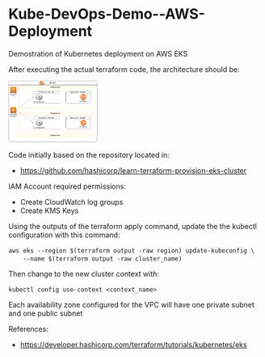 # Kube-DevOps-Demo--AWS-Deployment
Demostration of Kubernetes deployment on AWS EKS

After executing the actual terraform code, the architecture should be:

<img src="https://github.com/julianariasquijano/Kube-DevOps-Demo--AWS-Deployment/raw/main/images/Kube-DevOps-Demo--AWS-Deployment.png" width="35%">

Code initially based on the repository located in:
- https://github.com/hashicorp/learn-terraform-provision-eks-cluster

IAM Account required permissions:

- Create CloudWatch log groups
- Create KMS Keys


Using the outputs of the terraform apply command, update the the kubectl configuration with this command:
```
aws eks --region $(terraform output -raw region) update-kubeconfig \
    --name $(terraform output -raw cluster_name)
```

Then change to the new cluster context with:
```
kubectl config use-context <context_name>
```

Each availability zone configured for the VPC will have one private subnet and one public subnet

References:

- https://developer.hashicorp.com/terraform/tutorials/kubernetes/eks